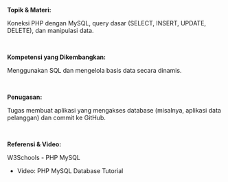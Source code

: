 **Topik & Materi:**

Koneksi PHP dengan MySQL, query dasar (SELECT, INSERT, UPDATE, DELETE), dan manipulasi data.

<br>

**Kompetensi yang Dikembangkan:**

Menggunakan SQL dan mengelola basis data secara dinamis.

<br>

**Penugasan:**

Tugas membuat aplikasi yang mengakses database (misalnya, aplikasi data pelanggan) dan commit ke GitHub.

<br>

**Referensi & Video:**

W3Schools - PHP MySQL
- Video: PHP MySQL Database Tutorial
